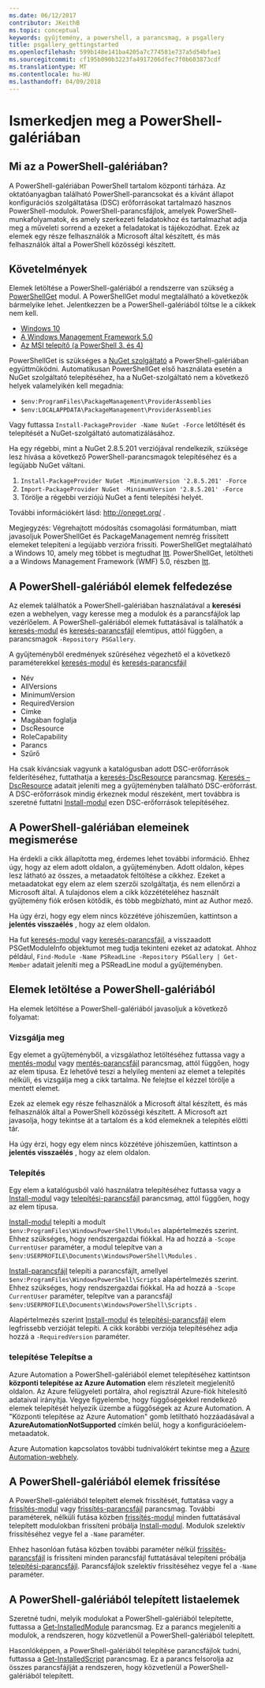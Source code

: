 ```yaml
---
ms.date: 06/12/2017
contributor: JKeithB
ms.topic: conceptual
keywords: gyűjtemény, a powershell, a parancsmag, a psgallery
title: psgallery_gettingstarted
ms.openlocfilehash: 599b148e141ba4205a7c774581e737a5d54bfae1
ms.sourcegitcommit: cf195b090b3223fa4917206dfec7f0b603873cdf
ms.translationtype: MT
ms.contentlocale: hu-HU
ms.lasthandoff: 04/09/2018
---
```

# <a name="get-started-with-the-powershell-gallery"></a>Ismerkedjen meg a PowerShell-galériában

## <a name="what-is-the-powershell-gallery"></a>Mi az a PowerShell-galériában?

A PowerShell-galériában PowerShell tartalom központi tárháza.
Az oktatóanyagban található PowerShell-parancsokat és a kívánt állapot konfigurációs szolgáltatása (DSC) erőforrásokat tartalmazó hasznos PowerShell-modulok. PowerShell-parancsfájlok, amelyek PowerShell-munkafolyamatok, és amely szerkezeti feladatokhoz és tartalmazhat adja meg a műveleti sorrend a ezeket a feladatokat is tájékozódhat.
Ezek az elemek egy része felhasználók a Microsoft által készített, és más felhasználók által a PowerShell közösségi készített.

## <a name="requirements"></a>Követelmények

Elemek letöltése a PowerShell-galériából a rendszerre van szükség a [PowerShellGet](http://go.microsoft.com/fwlink/?LinkID=760387&clcid=0x409) modul. A PowerShellGet modul megtalálható a következők bármelyike lehet. Jelentkezzen be a PowerShell-galériából töltse le a cikkek nem kell.

-   [Windows 10](http://go.microsoft.com/fwlink/?LinkID=624830&clcid=0x409)
-   [A Windows Management Framework 5.0](http://go.microsoft.com/fwlink/?LinkId=398175)
-   [Az MSI telepítő (a PowerShell 3. és 4)](http://go.microsoft.com/fwlink/?LinkID=746217&clcid=0x409)

PowerShellGet is szükséges a [NuGet szolgáltató](http://go.microsoft.com/fwlink/?LinkId=722208) a PowerShell-galériában együttműködni. Automatikusan PowerShellGet első használata esetén a NuGet szolgáltató telepítéséhez, ha a NuGet-szolgáltató nem a következő helyek valamelyikén kell megadnia:

- `$env:ProgramFiles\PackageManagement\ProviderAssemblies`
- `$env:LOCALAPPDATA\PackageManagement\ProviderAssemblies`

Vagy futtassa `Install-PackageProvider -Name NuGet -Force` letöltését és telepítését a NuGet-szolgáltató automatizálásához.


Ha egy régebbi, mint a NuGet 2.8.5.201 verziójával rendelkezik, szüksége lesz hívása a következő PowerShell-parancsmagok telepítéséhez és a legújabb NuGet váltani.

1.  `Install-PackageProvider NuGet -MinimumVersion '2.8.5.201' -Force`
2.  `Import-PackageProvider NuGet -MinimumVersion '2.8.5.201' -Force`
3.  Törölje a régebbi verziójú NuGet a fenti telepítési helyét.

További információkért lásd: <http://oneget.org/> .


Megjegyzés: Végrehajtott módosítás csomagolási formátumban, miatt javasoljuk PowerShellGet és PackageManagement nemrég frissített elemeket telepíteni a legújabb verzióra frissíti. PowerShellGet megtalálható a Windows 10, amely meg többet is megtudhat [Itt](http://go.microsoft.com/fwlink/?LinkID=624830&clcid=0x409).
PowerShellGet, letöltheti a a Windows Management Framework (WMF) 5.0, részben [Itt](http://go.microsoft.com/fwlink/?LinkId=398175).

## <a name="discovering-items-from-the-powershell-gallery"></a>A PowerShell-galériából elemek felfedezése

Az elemek találhatók a PowerShell-galériában használatával a **keresési** ezen a webhelyen, vagy keresse meg a modulok és a parancsfájlok lap vezérlőelem. A PowerShell-galériából elemek futtatásával is találhatók a [keresés-modul](https://go.microsoft.com/fwlink/?LinkId=821658) és [keresés-parancsfájl](https://go.microsoft.com/fwlink/?LinkId=822322) elemtípus, attól függően, a parancsmagok `-Repository PSGallery`.

A gyűjteményből eredmények szűréséhez végezhető el a következő paraméterekkel [keresés-modul](https://go.microsoft.com/fwlink/?LinkId=821658) és [keresés-parancsfájl](https://go.microsoft.com/fwlink/?LinkId=822322)

- Név
- AllVersions
- MinimumVersion
- RequiredVersion
- Címke
- Magában foglalja
- DscResource
- RoleCapability
- Parancs
- Szűrő

Ha csak kíváncsiak vagyunk a katalógusban adott DSC-erőforrások felderítéséhez, futtathatja a [keresés-DscResource](https://go.microsoft.com/fwlink/?LinkId=517196) parancsmag.
[Keresés – DscResource](https://go.microsoft.com/fwlink/?LinkId=517196) adatait jeleníti meg a gyűjteményben található DSC-erőforrást. A DSC-erőforrások mindig érkeznek modul részeként, mert továbbra is szeretné futtatni [Install-modul](https://go.microsoft.com/fwlink/?LinkId=821663) ezen DSC-erőforrások telepítéséhez.

## <a name="learning-about-items-in-the-powershell-gallery"></a>A PowerShell-galériában elemeinek megismerése

Ha érdekli a cikk állapította meg, érdemes lehet további információ. Ehhez úgy, hogy az elem adott oldalon, a gyűjteményben. Adott oldalon, képes lesz látható az összes, a metaadatok feltöltése a cikkhez. Ezeket a metaadatokat egy elem az elem szerzői szolgáltatja, és nem ellenőrzi a Microsoft által. A tulajdonos elem a cikk közzétételéhez használt gyűjtemény fiók erősen kötődik, és több megbízható, mint az Author mező.

Ha úgy érzi, hogy egy elem nincs közzétéve jóhiszeműen, kattintson a **jelentés visszaélés** , hogy az elem oldalon.

Ha fut [keresés-modul](https://go.microsoft.com/fwlink/?LinkId=821658) vagy [keresés-parancsfájl](https://go.microsoft.com/fwlink/?LinkId=822322), a visszaadott PSGetModuleInfo objektumot meg tudja tekinteni ezeket az adatokat.
Ahhoz például, `Find-Module -Name PSReadLine -Repository PSGallery | Get-Member` adatait jeleníti meg a PSReadLine modul a gyűjteményben.

## <a name="downloading-items-from-the-powershell-gallery"></a>Elemek letöltése a PowerShell-galériából

Ha elemek letöltése a PowerShell-galériából javasoljuk a következő folyamat:

### <a name="inspect"></a>Vizsgálja meg

Egy elemet a gyűjteményből, a vizsgálathoz letöltéséhez futtassa vagy a [mentés-modul](https://go.microsoft.com/fwlink/?LinkId=821669) vagy [mentés-parancsfájl](https://go.microsoft.com/fwlink/?LinkId=822334) parancsmag, attól függően, hogy az elem típusa. Ez lehetővé teszi a helyileg menteni az elemet a telepítés nélküli, és vizsgálja meg a cikk tartalma. Ne felejtse el kézzel törölje a mentett elemet.

Ezek az elemek egy része felhasználók a Microsoft által készített, és más felhasználók által a PowerShell közösségi készített. A Microsoft azt javasolja, hogy tekintse át a tartalom és a kód elemeknek a telepítés előtti tár.

Ha úgy érzi, hogy egy elem nincs közzétéve jóhiszeműen, kattintson a **jelentés visszaélés** , hogy az elem oldalon.

### <a name="install"></a>Telepítés

Egy elem a katalógusból való használatra telepítéséhez futtassa vagy a [Install-modul](https://go.microsoft.com/fwlink/?LinkId=821663) vagy [telepítési-parancsfájl](https://go.microsoft.com/fwlink/?LinkId=822327) parancsmag, attól függően, hogy az elem típusa.

[Install-modul](https://go.microsoft.com/fwlink/?LinkId=821663) telepíti a modult `$env:ProgramFiles\WindowsPowerShell\Modules` alapértelmezés szerint. Ehhez szükséges, hogy rendszergazdai fiókkal. Ha ad hozzá a `-Scope
CurrentUser` paraméter, a modul telepítve van a `$env:USERPROFILE\Documents\WindowsPowerShell\Modules` .

[Install-parancsfájl](https://go.microsoft.com/fwlink/?LinkId=822327) telepíti a parancsfájlt, amellyel `$env:ProgramFiles\WindowsPowerShell\Scripts` alapértelmezés szerint. Ehhez szükséges, hogy rendszergazdai fiókkal. Ha ad hozzá a `-Scope
CurrentUser` paraméter, telepítve van a parancsfájl `$env:USERPROFILE\Documents\WindowsPowerShell\Scripts` .

Alapértelmezés szerint [Install-modul](https://go.microsoft.com/fwlink/?LinkId=821663) és [telepítési-parancsfájl](https://go.microsoft.com/fwlink/?LinkId=822327) elem legfrissebb verzióját telepíti. A cikk korábbi verziója telepítéséhez adja hozzá a `-RequiredVersion` paraméter.

### <a name="deploy"></a>telepítése Telepítse a

Azure Automation a PowerShell-galériából elemet telepítéséhez kattintson **központi telepítése az Azure Automation** elem részleteit megjelenítő oldalon. Az Azure felügyeleti portálra, ahol regisztrál Azure-fiók hitelesítő adataival irányítja. Vegye figyelembe, hogy függőségekkel rendelkező elemek telepítését helyezik üzembe a függőségek az Azure Automation. A "Központi telepítése az Azure Automation" gomb letiltható hozzáadásával a **AzureAutomationNotSupported** címkén belül, hogy a konfigurációelem-metaadatok.

Azure Automation kapcsolatos további tudnivalókért tekintse meg a [Azure Automation-webhely](http://azure.microsoft.com/services/automation/).

## <a name="updating-items-from-the-powershell-gallery"></a>A PowerShell-galériából elemek frissítése

A PowerShell-galériából telepített elemek frissítését, futtatása vagy a [frissítés-modul](https://go.microsoft.com/fwlink/?LinkID=398576) vagy [frissítés-parancsfájl](http://go.microsoft.com/fwlink/?LinkId=619787) parancsmag. További paraméterek, nélküli futása közben [frissítés-modul](https://go.microsoft.com/fwlink/?LinkID=398576) minden futtatásával telepített modulokban frissíteni próbálja [Install-modul](https://go.microsoft.com/fwlink/?LinkId=821663).
Modulok szelektív frissítéséhez vegye fel a `-Name` paraméter.

Ehhez hasonlóan futása közben további paraméter nélkül [frissítés-parancsfájl](http://go.microsoft.com/fwlink/?LinkId=619787) is frissíteni minden parancsfájl futtatásával telepíteni próbálja [telepítési-parancsfájl](https://go.microsoft.com/fwlink/?LinkId=822327).
Parancsfájlok szelektív frissítéséhez vegye fel a `-Name` paraméter.

## <a name="list-items-that-you-have-installed-from-the-powershell-gallery"></a>A PowerShell-galériából telepített listaelemek

Szeretné tudni, melyik modulokat a PowerShell-galériából telepítette, futtassa a [Get-InstalledModule](https://go.microsoft.com/fwlink/?LinkId=526863) parancsmag. Ez a parancs megjeleníti a modulok, a rendszeren, hogy közvetlenül a PowerShell-galériából telepített.

Hasonlóképpen, a PowerShell-galériából telepítése parancsfájlok tudni, futtassa a [Get-InstalledScript](https://go.microsoft.com/fwlink/?LinkId=619790) parancsmag. Ez a parancs felsorolja az összes parancsfájlját a rendszeren, hogy közvetlenül a PowerShell-galériából telepített.